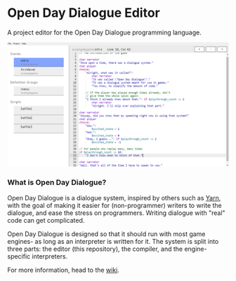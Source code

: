 # Open Day Dialogue Editor
A project editor for the Open Day Dialogue programming language.

![Screenshot](https://github.com/colinator27/open-day-dialogue-editor/blob/master/screenshots/1.png)

### What is Open Day Dialogue?
Open Day Dialogue is a dialogue system, inspired by others such as [Yarn](https://github.com/InfiniteAmmoInc/Yarn), with the goal of making it easier for (non-programmer) writers to write the dialogue, and ease the stress on programmers. Writing dialogue with "real" code can get complicated.

Open Day Dialogue is designed so that it should run with most game engines- as long as an interpreter is written for it. The system is split into three parts: the editor (this repository), the compiler, and the engine-specific interpreters.

For more information, head to the [wiki](https://github.com/colinator27/open-day-dialogue-editor/wiki).

